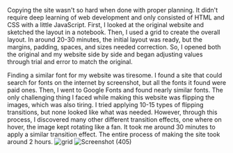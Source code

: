 Copying the site wasn't so hard when done with proper planning. It didn't require deep learning of web development and only consisted of HTML and CSS with a little JavaScript. First, I looked at the original website and sketched the layout in a notebook. Then, I used a grid to create the overall layout. In around 20-30 minutes, the initial layout was ready, but the margins, padding, spaces, and sizes needed correction. So, I opened both the original and my website side by side and began adjusting values through trial and error to match the original.

Finding a similar font for my website was tiresome. I found a site that could search for fonts on the internet by screenshot, but all the fonts it found were paid ones. Then, I went to Google Fonts and found nearly similar fonts. The only challenging thing I faced while making this website was flipping the images, which was also tiring. I tried applying 10-15 types of flipping transitions, but none looked like what was needed. However, through this process, I discovered many other different transition effects, one where on hover, the image kept rotating like a fan. It took me around 30 minutes to apply a similar transition effect. The entire process of making the site took around 2 hours.
![grid](https://github.com/AnshumanRavi/Website1/assets/162017893/35ee2fd4-0866-4418-ab13-17154e83a32c)
![Screenshot (405)](https://github.com/AnshumanRavi/Website1/assets/162017893/f818ea86-0fb8-4996-8e4c-3447e75a5f95)
